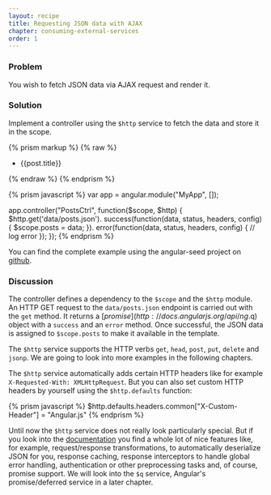 ```yaml
---
layout: recipe
title: Requesting JSON data with AJAX
chapter: consuming-external-services
order: 1
---
```


### Problem
You wish to fetch JSON data via AJAX request and render it.

### Solution
Implement a controller using the `$http` service to fetch the data and store it in the scope.

{% prism markup %}
{% raw %}
<body ng-app="MyApp">
  <div ng-controller="PostsCtrl">
    <ul ng-repeat="post in posts">
      <li>{{post.title}}</li>
    </ul>
  </div>
</body>
{% endraw %}
{% endprism %}

{% prism javascript %}
var app = angular.module("MyApp", []);

app.controller("PostsCtrl", function($scope, $http) {
  $http.get('data/posts.json').
    success(function(data, status, headers, config) {
      $scope.posts = data;
    }).
    error(function(data, status, headers, config) {
      // log error
    });
});
{% endprism %}

You can find the complete example using the angular-seed project on [github](https://github.com/fdietz/recipes-with-angular-js-examples/tree/master/chapter5/recipe1).

### Discussion
The controller defines a dependency to the `$scope` and the `$http` module. An HTTP GET request to the `data/posts.json` endpoint is carried out with the `get` method. It returns a [$promise](http://docs.angularjs.org/api/ng.$q) object with a `success` and an `error` method. Once successful, the JSON data is assigned to `$scope.posts` to make it available in the template.

The `$http` service supports the HTTP verbs `get`, `head`, `post`, `put`, `delete` and `jsonp`. We are going to look into more examples in the following chapters.

The `$http` service automatically adds certain HTTP headers like for example `X-Requested-With: XMLHttpRequest`. But you can also set custom HTTP headers by yourself using the `$http.defaults` function:

{% prism javascript %}
$http.defaults.headers.common["X-Custom-Header"] = "Angular.js"
{% endprism %}

Until now the `$http` service does not really look particularly special. But if you look into the [documentation](http://docs.angularjs.org/api/ng.$http) you find a whole lot of nice features like, for example, request/response transformations, to automatically deserialize JSON for you, response caching, response interceptors to handle global error handling, authentication or other preprocessing tasks and, of course, promise support. We will look into the `$q` service, Angular's promise/deferred service in a later chapter.
